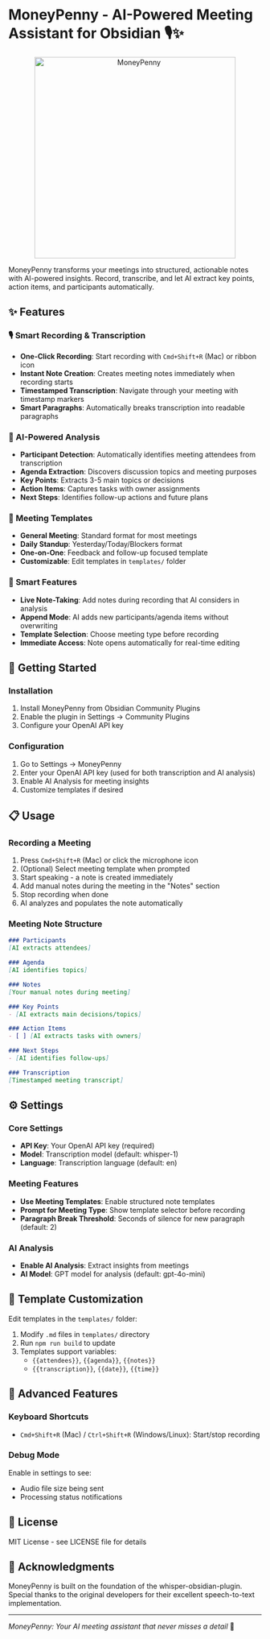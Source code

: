 # MoneyPenny - AI-Powered Meeting Assistant for Obsidian 🎙️✨

<div align="center">
  <img src="moneypenny.png" alt="MoneyPenny" width="400">
</div>

MoneyPenny transforms your meetings into structured, actionable notes with AI-powered insights. Record, transcribe, and let AI extract key points, action items, and participants automatically.

## ✨ Features

### 🎙️ Smart Recording & Transcription
- **One-Click Recording**: Start recording with `Cmd+Shift+R` (Mac) or ribbon icon
- **Instant Note Creation**: Creates meeting notes immediately when recording starts
- **Timestamped Transcription**: Navigate through your meeting with timestamp markers
- **Smart Paragraphs**: Automatically breaks transcription into readable paragraphs

### 🤖 AI-Powered Analysis
- **Participant Detection**: Automatically identifies meeting attendees from transcription
- **Agenda Extraction**: Discovers discussion topics and meeting purposes
- **Key Points**: Extracts 3-5 main topics or decisions
- **Action Items**: Captures tasks with owner assignments
- **Next Steps**: Identifies follow-up actions and future plans

### 📝 Meeting Templates
- **General Meeting**: Standard format for most meetings
- **Daily Standup**: Yesterday/Today/Blockers format
- **One-on-One**: Feedback and follow-up focused template
- **Customizable**: Edit templates in `templates/` folder

### 🎯 Smart Features
- **Live Note-Taking**: Add notes during recording that AI considers in analysis
- **Append Mode**: AI adds new participants/agenda items without overwriting
- **Template Selection**: Choose meeting type before recording
- **Immediate Access**: Note opens automatically for real-time editing

## 🚀 Getting Started

### Installation
1. Install MoneyPenny from Obsidian Community Plugins
2. Enable the plugin in Settings → Community Plugins
3. Configure your OpenAI API key

### Configuration
1. Go to Settings → MoneyPenny
2. Enter your OpenAI API key (used for both transcription and AI analysis)
3. Enable AI Analysis for meeting insights
4. Customize templates if desired

## 📋 Usage

### Recording a Meeting
1. Press `Cmd+Shift+R` (Mac) or click the microphone icon
2. (Optional) Select meeting template when prompted
3. Start speaking - a note is created immediately
4. Add manual notes during the meeting in the "Notes" section
5. Stop recording when done
6. AI analyzes and populates the note automatically

### Meeting Note Structure
```markdown
### Participants
[AI extracts attendees]

### Agenda  
[AI identifies topics]

### Notes
[Your manual notes during meeting]

### Key Points
- [AI extracts main decisions/topics]

### Action Items
- [ ] [AI extracts tasks with owners]

### Next Steps
- [AI identifies follow-ups]

### Transcription
[Timestamped meeting transcript]
```

## ⚙️ Settings

### Core Settings
- **API Key**: Your OpenAI API key (required)
- **Model**: Transcription model (default: whisper-1)
- **Language**: Transcription language (default: en)

### Meeting Features
- **Use Meeting Templates**: Enable structured note templates
- **Prompt for Meeting Type**: Show template selector before recording
- **Paragraph Break Threshold**: Seconds of silence for new paragraph (default: 2)

### AI Analysis
- **Enable AI Analysis**: Extract insights from meetings
- **AI Model**: GPT model for analysis (default: gpt-4o-mini)

## 📝 Template Customization

Edit templates in the `templates/` folder:
1. Modify `.md` files in `templates/` directory
2. Run `npm run build` to update
3. Templates support variables:
   - `{{attendees}}`, `{{agenda}}`, `{{notes}}`
   - `{{transcription}}`, `{{date}}`, `{{time}}`

## 🔧 Advanced Features

### Keyboard Shortcuts
- `Cmd+Shift+R` (Mac) / `Ctrl+Shift+R` (Windows/Linux): Start/stop recording

### Debug Mode
Enable in settings to see:
- Audio file size being sent
- Processing status notifications

## 📄 License

MIT License - see LICENSE file for details

## 🙏 Acknowledgments

MoneyPenny is built on the foundation of the whisper-obsidian-plugin. Special thanks to the original developers for their excellent speech-to-text implementation.

---

*MoneyPenny: Your AI meeting assistant that never misses a detail* 🎯
